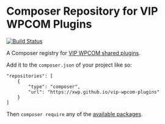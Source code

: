 # Composer Repository for VIP WPCOM Plugins

[![Build Status](https://travis-ci.com/xwp/wpcom-vip-plugins.svg?branch=master)](https://travis-ci.com/xwp/wpcom-vip-plugins)

A Composer registry for [VIP WPCOM shared plugins](https://vip-svn.wordpress.com/plugins).

Add it to the `composer.json` of your project like so:

    "repositories": [
        {
            "type": "composer",
            "url": "https://xwp.github.io/vip-wpcom-plugins"
        }
    ]

Then `composer require` any of the [available packages](https://xwp.github.io/vip-wpcom-plugins/).
